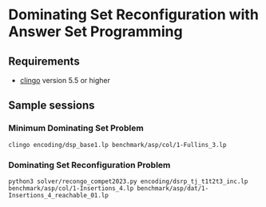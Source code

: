 # Dominating Set Reconfiguration with Answer Set Programming

## Requirements
- [clingo](https://potassco.org/clingo/) version 5.5 or higher

## Sample sessions
### Minimum Dominating Set Problem
```
clingo encoding/dsp_base1.lp benchmark/asp/col/1-Fullins_3.lp 
```

### Dominating Set Reconfiguration Problem
```
python3 solver/recongo_compet2023.py encoding/dsrp_tj_t1t2t3_inc.lp benchmark/asp/col/1-Insertions_4.lp benchmark/asp/dat/1-Insertions_4_reachable_01.lp 

```
